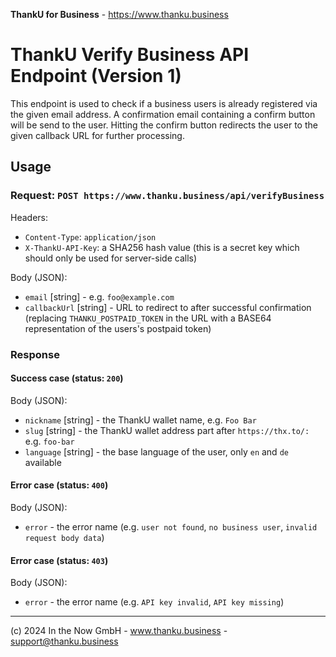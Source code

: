 **ThankU for Business** - https://www.thanku.business

# ThankU Verify Business API Endpoint (Version 1)

This endpoint is used to check if a business users is already registered via the given email address. A confirmation email containing a confirm button will be send to the user. Hitting the confirm button redirects the user to the given callback URL for further processing.

## Usage

### Request: `POST https://www.thanku.business/api/verifyBusiness`

Headers:
* `Content-Type`: `application/json`
* `X-ThankU-API-Key`: a SHA256 hash value (this is a secret key which should only be used for server-side calls)

Body (JSON): 
* `email` [string] - e.g. `foo@example.com`
* `callbackUrl` [string] - URL to redirect to after successful confirmation (replacing `THANKU_POSTPAID_TOKEN` in the URL with a BASE64 representation of the users's postpaid token)

### Response

#### Success case (status: `200`)

Body (JSON):
* `nickname` [string] - the ThankU wallet name, e.g. `Foo Bar`
* `slug` [string] - the ThankU wallet address part after `https://thx.to/:` e.g. `foo-bar`
* `language` [string] - the base language of the user, only `en` and `de` available
  
#### Error case (status: `400`)

Body (JSON):
* `error` - the error name (e.g. `user not found`, `no business user`, `invalid request body data`)

#### Error case (status: `403`)

Body (JSON):
* `error` - the error name (e.g. `API key invalid`, `API key missing`)

---

(c) 2024 In the Now GmbH - www.thanku.business - support@thanku.business
